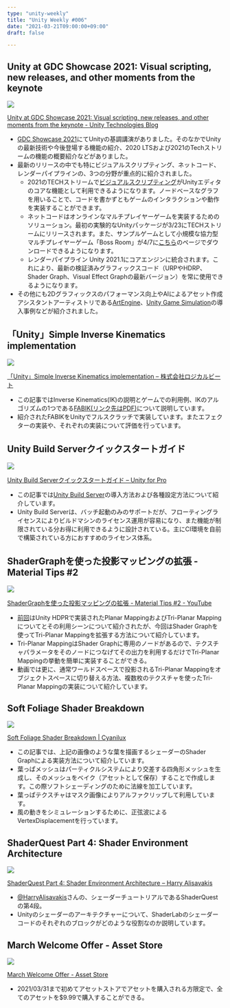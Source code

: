 ```yaml
---
type: "unity-weekly"
title: "Unity Weekly #006"
date: "2021-03-21T09:00:00+09:00"
draft: false

---
```


## Unity at GDC Showcase 2021: Visual scripting, new releases, and other moments from the keynote

![](./GDC2021-Blog-Post-Header.jpg)

[Unity at GDC Showcase 2021: Visual scripting, new releases, and other moments from the keynote - Unity Technologies Blog](https://blogs.unity3d.com/jp/2021/03/16/unity-at-gdc-showcase-2021-visual-scripting-new-releases-and-other-moments-from-the-keynote/)

- [GDC Showcase 2021](unity.com/ja/events/gdc2021)にてUnityの基調講演がありました。そのなかでUnityの最新技術や今後登場する機能の紹介、2020 LTSおよび2021のTechストリームの機能の概要紹介などがありました。
- 最新のリリースの中でも特にビジュアルスクリプティング、ネットコード、レンダーパイプラインの、3つの分野が重点的に紹介されました。
    - 2021のTECHストリームで[ビジュアルスクリプティング](https://blogs.unity3d.com/jp/2021/02/04/the-road-to-2021-visual-scripting-in-unity/)がUnityエディタのコアな機能として利用できるようになります。ノードベースなグラフを用いることで、コードを書かずともゲームのインタラクションや動作を実装することができます。
    - ネットコードはオンラインなマルチプレイヤーゲームを実装するためのソリューション。最初の実験的なUnityパッケージが3/23にTECHストリームにリリースされます。また、サンプルゲームとして小規模な協力型マルチプレイヤーゲーム「Boss Room」が4/7に[こちら](https://unity.com/ja/demos/small-scale-coop-sample)のページでダウンロードできるようになります。
    - レンダーパイプライン Unity 2021.1にコアエンジンに統合されます。これにより、最新の検証済みグラフィックスコード（URPやHDRP、Shader Graph、Visual Effect Graphの最新バージョン）を常に使用できるようになります。
- その他にも2Dグラフィックスのパフォーマンス向上やAIによるアセット作成アシスタントアーティストリである[ArtEngine](https://unity.com/ja/products/unity-artengine)、[Unity Game Simulation](https://unity.com/ja/products/game-simulation)の導入事例などが紹介されました。


## 「Unity」Simple Inverse Kinematics implementation

![](./logicalbeat-ik-unity.png)

[「Unity」Simple Inverse Kinematics implementation – 株式会社ロジカルビート](https://logicalbeat.jp/blog/6235/)

- この記事ではInverse Kinematics(IK)の説明とゲームでの利用例、IKのアルゴリズムの1つである[FABIK(リンク先はPDF)](http://andreasaristidou.com/publications/papers/FABRIK.pdf)について説明しています。
- 紹介されたFABIKをUnityでフルスクラッチで実装しています。またエフェクターの実装や、それぞれの実装について評価を行っています。


## Unity Build Serverクイックスタートガイド 

![](./unity-build-server.png)

[Unity Build Serverクイックスタートガイド – Unity for Pro](https://forpro.unity3d.jp/unity_pro_tips/2021/03/17/1851/)

- この記事では[Unity Build Server](https://unity.com/products/unity-build-server)の導入方法および各種設定方法について紹介しています。
- Unity Build Serverは、バッチ起動のみのサポートだが、フローティングライセンスによりビルドマシンのライセンス運用が容易になり、また機能が制限されている分お得に利用できるように設計されている。主にCI環境を自前で構築されている方におすすめのライセンス体系。


## ShaderGraphを使った投影マッピングの拡張 - Material Tips #2

![](./unity-material-tips-02-planer-mapping.png)

[ShaderGraphを使った投影マッピングの拡張 - Material Tips #2 - YouTube](https://www.youtube.com/watch?v=HvrMofJMJ38)

- [前回](https://www.youtube.com/watch?v=nMAMniAlJJ4)はUnity HDPRで実装されたPlanar MappingおよびTri-Planar Mappingについてとその利用シーンについて紹介されたが、今回はShader Graphを使ってTri-Planar Mappingを拡張する方法について紹介しています。
- Tri-Planar MappingはShader Graphに専用のノードがあるので、テクスチャパラメータをそのノードにつなげてその出力を利用するだけでTri-Planar Mappingの挙動を簡単に実装することができる。
- 動画では更に、通常ワールドスペースで投影されるTri-Planar Mappingをオブジェクトスペースに切り替える方法、複数枚のテクスチャを使ったTri-Planar Mappingの実装について紹介しています。


## Soft Foliage Shader Breakdown

![](soft-foliage-shader-breakdown.png)

[Soft Foliage Shader Breakdown | Cyanilux](https://www.cyanilux.com/tutorials/soft-foliage-shader-breakdown/)

- この記事では、上記の画像のような葉を描画するシェーダーのShader Graphによる実装方法について紹介しています。
- 葉っぱメッシュはパーティクルシステムにより交差する四角形メッシュを生成し、そのメッシュをベイク（アセットとして保存）することで作成します。この際ソフトシェーディングのために法線を加工しています。
- 葉っぱテクスチャはマスク画像によりアルファクリップして利用しています。
- 風の動きをシミュレーションするために、正弦波によるVertexDisplacementを行っています。


## ShaderQuest Part 4: Shader Environment Architecture

![](./shader-quest-part4.png)

[ShaderQuest Part 4: Shader Environment Architecture – Harry Alisavakis](https://halisavakis.com/shaderquest-part-4-shader-environment-architecture/)

- [@HarryAlisavakis](https://twitter.com/HarryAlisavakis)さんの、シェーダーチュートリアルであるShaderQuestの第4段。
- Unityのシェーダーのアーキテクチャーについて、ShaderLabのシェーダーコードのそれぞれのブロックがどのような役割なのか説明しています。


## March Welcome Offer - Asset Store

![](./unity-assetstore-march.png)

[March Welcome Offer - Asset Store](https://assetstore.unity.com/browse/new-to-unity)

- 2021/03/31まで初めてアセットストアでアセットを購入される方限定で、全てのアセットを$9.99で購入することができる。

